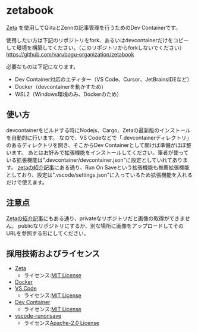 # zetabook

[Zeta](https://github.com/TyomoGit/zeta) を使用してQiitaとZennの記事管理を行うためのDev Containerです。

使用したい方は下記のリポジトリをfork、あるいはdevcontainerだけをコピーして環境を構築してください。（このリポジトリからforkしないでください）
<https://github.com/varubogu-organization/zetabook>

必要なものは下記になります。

- Dev Container対応のエディター（VS Code、Cursor、JetBrainsIDEなど）
- Docker（devcontainerを動かすため）
- WSL2（Windows環境のみ、Dockerのため）

## 使い方

devcontainerをビルドする時にNodejs、Cargo、Zetaの最新版のインストールを自動的に行います。
なので、VS Codeなどで「.devcontainerディレクトリ」のあるディレクトリを開き、そこからDev Containerとして開けば準備がほぼ整います。
あとはお好みで拡張機能をインストールしてください。筆者が使っている拡張機能は".devcontainer/devcontainer.json"に設定としていれてあります。
[zetaの紹介記事](https://code.visualstudio.com/docs/devcontainers/containers)にある通り、Run On Saveという拡張機能も推薦拡張機能としており、設定は".vscode/settings.json"に入っているため拡張機能を入れるだけで使えます。

## 注意点

[Zetaの紹介記事](https://zenn.dev/pullriku/articles/article-batch-management)にもある通り、privateなリポジトリだと画像の取得ができません。
publicなリポジトリにするか、別な場所に画像をアップロードしてそのURLを参照する形にしてください。

## 採用技術およびライセンス

- [Zeta](https://github.com/TyomoGit/zeta)
  - ライセンス:[MIT License](https://github.com/TyomoGit/zeta?tab=MIT-1-ov-file)
- [Docker](https://www.docker.com/ja-jp/)
- [VS Code](https://github.com/microsoft/vscode)
  - ライセンス:[MIT License](https://github.com/microsoft/vscode?tab=MIT-1-ov-file)
- [Dev Container](https://code.visualstudio.com/docs/devcontainers/containers)
  - ライセンス:[MIT License](https://github.com/microsoft/vscode?tab=MIT-1-ov-file)
- [vscode-runonsave](https://github.com/emeraldwalk/vscode-runonsave)
  - ライセンス[Apache-2.0 License](https://github.com/emeraldwalk/vscode-runonsave?tab=Apache-2.0-1-ov-file)

